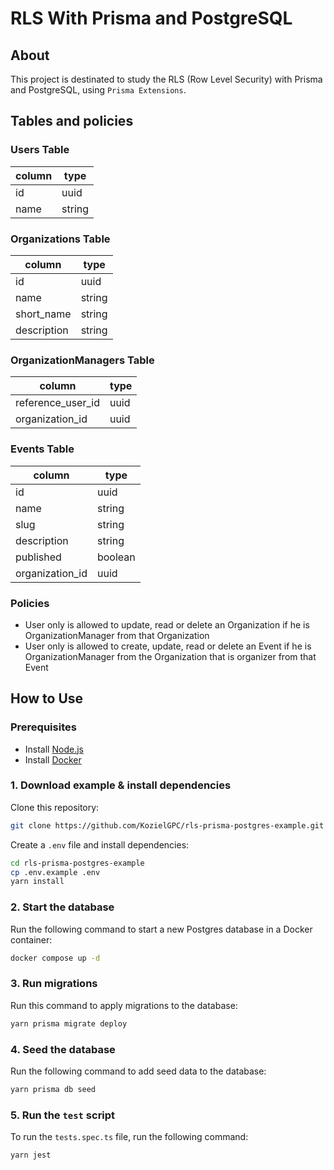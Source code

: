 # RLS With Prisma and PostgreSQL

## About

This project is destinated to study the RLS (Row Level Security) with Prisma and PostgreSQL, using `Prisma Extensions`.

## Tables and policies

### Users Table

| column | type   |
| ------ | ------ |
| id     | uuid   |
| name   | string |

### Organizations Table

| column      | type   |
| ----------- | ------ |
| id          | uuid   |
| name        | string |
| short_name  | string |
| description | string |

### OrganizationManagers Table

| column            | type |
| ----------------- | ---- |
| reference_user_id | uuid |
| organization_id   | uuid |

### Events Table

| column          | type    |
| --------------- | ------- |
| id              | uuid    |
| name            | string  |
| slug            | string  |
| description     | string  |
| published       | boolean |
| organization_id | uuid    |

### Policies

- User only is allowed to update, read or delete an Organization if he is OrganizationManager from that Organization
- User only is allowed to create, update, read or delete an Event if he is OrganizationManager from the Organization that is organizer from that Event

## How to Use

### Prerequisites

- Install [Node.js](https://nodejs.org/en/download/)
- Install [Docker](https://docs.docker.com/get-docker/)

### 1. Download example & install dependencies

Clone this repository:

```sh
git clone https://github.com/KozielGPC/rls-prisma-postgres-example.git
```

Create a `.env` file and install dependencies:

```sh
cd rls-prisma-postgres-example
cp .env.example .env
yarn install
```

### 2. Start the database

Run the following command to start a new Postgres database in a Docker container:

```sh
docker compose up -d
```

### 3. Run migrations

Run this command to apply migrations to the database:

```sh
yarn prisma migrate deploy
```

### 4. Seed the database

Run the following command to add seed data to the database:

```sh
yarn prisma db seed
```

### 5. Run the `test` script

To run the `tests.spec.ts` file, run the following command:

```sh
yarn jest
```
